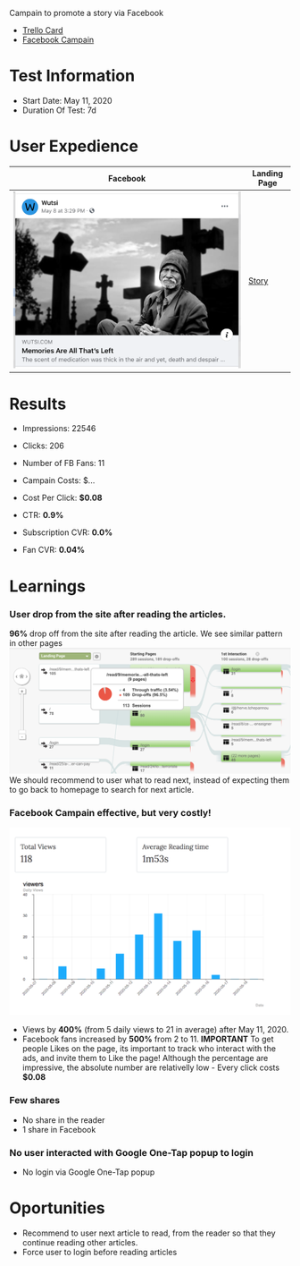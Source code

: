 Campain to promote a story via Facebook

- [Trello Card](https://trello.com/c/dJlEaTi5/1-promote-1-article-every-week-via-facebook-ads)
- [Facebook Campain](https://www.facebook.com/ad_center/manage?boost_id=3138240423067836&entry_point=www_ad_center_overview_ad_cards)

# Test Information
- Start Date: May 11, 2020
- Duration Of Test: 7d

# User Expedience
| Facebook | Landing Page |
|----------|--------------|
| ![](fb-ad.png) | [Story](https://www.wutsi.com/read/9) |

# Results
- Impressions: 22546
- Clicks: 206
- Number of FB Fans: 11

- Campain Costs: $...
- Cost Per Click: **$0.08**
- CTR: **0.9%**
- Subscription CVR: **0.0%**
- Fan CVR: **0.04%**

# Learnings
### User drop from the site after reading the articles. 
**96%** drop off from the site after reading the article. We see similar pattern in other pages
![](funnel.png)
We should recommend to user what to read next, instead of expecting them to go back to homepage to search for next article.

### Facebook Campain effective, but very costly!
![](stats.png)
- Views by **400%** (from 5 daily views to 21 in average) after May 11, 2020.
- Facebook fans increased by **500%** from 2 to 11. **IMPORTANT** To get people Likes on the page, its important to track who interact with the ads, and invite them to Like the page!
Although the percentage are impressive, the absolute number are relativelly low - Every click costs **$0.08** 

### Few shares
- No share in the reader
- 1 share in Facebook
 
### No user interacted with Google One-Tap popup to login
- No login via Google One-Tap popup

# Oportunities
- Recommend to user next article to read, from the reader so that they continue reading other articles.
- Force user to login before reading articles
